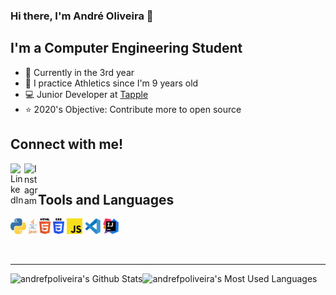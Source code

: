### Hi there, I'm André Oliveira 👋

## I'm a Computer Engineering Student
- 🌱 Currently in the 3rd year
- 🏃 I practice Athletics since I'm 9 years old
- 💻 Junior Developer at [Tapple](https://tapple.world/)
- ⭐ 2020's Objective: Contribute more to open source

## Connect with me!
[<img align="left" alt="LinkedIn" width="22px" src="https://cdn.jsdelivr.net/npm/simple-icons@v3/icons/linkedin.svg" />][linkedin]
[<img align="left" alt="Instagram" width="22px" src="https://cdn.jsdelivr.net/npm/simple-icons@v3/icons/instagram.svg" />][instagram]

<br />

## Tools and Languages
<p>
  <code><img height="25" src="https://github.com/andrefpoliveira/andrefpoliveira/blob/master/svg/python.svg" alt="Python"></code>
  <code><img height="25" src="https://github.com/andrefpoliveira/andrefpoliveira/blob/master/svg/java.svg" alt="Java"></code>
  <code><img height="25" src="https://github.com/andrefpoliveira/andrefpoliveira/blob/master/svg/html.svg" alt="HTML"></code>
  <code><img height="25" src="https://github.com/andrefpoliveira/andrefpoliveira/blob/master/svg/css.svg" alt="CSS"></code>
  <code><img height="25" src="https://github.com/andrefpoliveira/andrefpoliveira/blob/master/svg/js.svg" alt="JavaScript"></code>
  <code><img height="25" src="https://github.com/andrefpoliveira/andrefpoliveira/blob/master/svg/vscode.svg" alt="Visual Studio Code"></code>
  <code><img height="25" src="https://github.com/andrefpoliveira/andrefpoliveira/blob/master/svg/intellij.svg" alt="Intellij"></code>
</p>

<br />

---

<img align="left" alt="andrefpoliveira's Github Stats" src="https://github-readme-stats.codestackr.vercel.app/api?username=andrefpoliveira&show_icons=true&hide_border=true" />
<img align="left" alt="andrefpoliveira's Most Used Languages" src="https://github-readme-stats.vercel.app/api/top-langs/?username=andrefpoliveira&hide=javascript" />



[linkedin]: https://www.linkedin.com/in/andrefpoliiveiira/
[instagram]: https://www.instagram.com/andrefpoliiveiira/
[github]: https://github.com/andrefpoliveira
